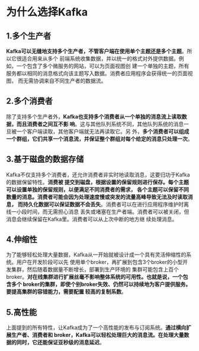 为什么选择Kafka
================================================================================
## 1.多个生产者
**Kafka可以无缝地支持多个生产者，不管客户端在使用单个主题还是多个主题**。所以它很适合用来从多个
前端系统收集数据，并以统一的格式对外提供数据。例如，一个包含了多个微服务的网站，可以为页面视图创
建一个单独的主题，所有服务都以相同的消息格式向该主题写入数据。消费者应用程序会获得统一的页面视图，
而无需协调来自不同生产者的数据流。

## 2.多个消费者
除了支持多个生产者外，**Kafka也支持多个消费者从一个单独的消息流上读取数据，而且消费者之间互不影
响**。这与其他队列系统不同，其他队列系统的消息一旦被一个客户端读取，其他客户端就无法再读取它。另
外，**多个消费者可以组成一个群组，它们共享一个消息流，并保证整个群组对每个给定的消息只处理一次**。

## 3.基于磁盘的数据存储
Kafka不仅支持多个消费者，还允许消费者非实时地读取消息，这要归功于Kafka的数据保留特性。**消费被
提交到磁盘，根据设置的保留规则进行保存。每个主题可以设置单独的保留规则，以便满足不同消费者的需求，
各个主题可以保留不同数量的消息。消费者可能会因为处理速度慢或突发的流量高峰导致无法及时读取消息，
而持久化数据可以保证数据不会丢失**。消费者可以在进行应用程序维护时离线一小段时间，而无需担心消息
丢失或堵塞在生产者端。消费者可以被关闭，但消息会继续保留在Kafka里。消费者可以从上次中断的地方继
续处理消息。

## 4.伸缩性
为了能够轻松处理大量数据，Kafka从一开始就被设计成一个具有灵活伸缩性的系统。用户在开发阶段可以先
使用单个broker，再扩展到包含3个broker的小型开发集群，然后随着数据量不断增长，部署到生产环境的
集群可能包含上百个broker。**对在线集群进行扩展丝毫不影响整体系统的可用性。也就是说，一个包含多个
broker的集群，即使个别broker失效、仍然可以持续地为客户提供服务。要提高集群的容错能力，需要配置
较高的复制系数**。

## 5.高性能
上面提到的所有特性，让Kafka成为了一个高性能的发布与订阅系统。**通过横向扩展生产者、消费者和
broker，Kafka可以轻松处理巨大的消息流。在处理大量数据的同时，它还能保证亚秒级的消息延迟**。





